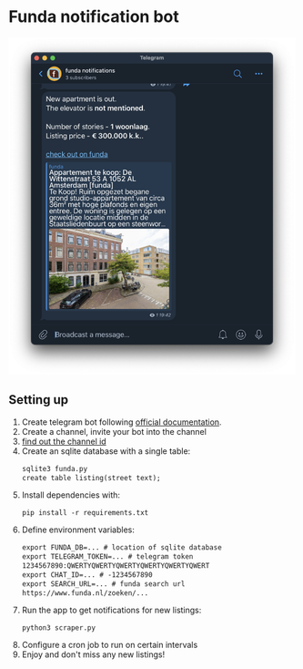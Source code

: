 # Funda notification bot
![telegram](./telegram.png)

## Setting up
1. Create telegram bot following [official documentation](https://core.telegram.org/bots/tutorial).
1. Create a channel, invite your bot into the channel
1. [find out the channel id](https://stackoverflow.com/a/50984134)
1. Create an sqlite database with a single table:
    ```
    sqlite3 funda.py
    create table listing(street text);
    ```
1. Install dependencies with:
    ```
    pip install -r requirements.txt
    ```
1. Define environment variables:
    ```
    export FUNDA_DB=... # location of sqlite database
    export TELEGRAM_TOKEN=... # telegram token 1234567890:QWERTYQWERTYQWERTYQWERTYQWERTYQWERT
    export CHAT_ID=... # -1234567890
    export SEARCH_URL=... # funda search url https://www.funda.nl/zoeken/...
    ```
1. Run the app to get notifications for new listings:
    ```
    python3 scraper.py
    ```
1. Configure a cron job to run on certain intervals
1. Enjoy and don't miss any new listings!